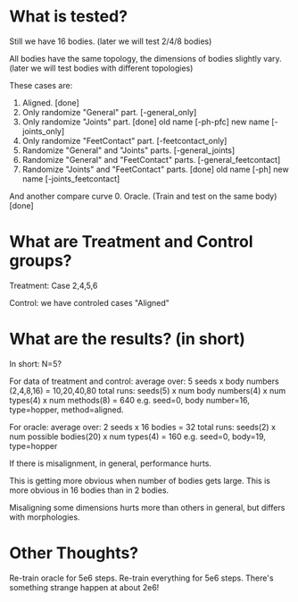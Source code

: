 # What is tested?

Still we have 16 bodies. (later we will test 2/4/8 bodies)

All bodies have the same topology, the dimensions of bodies slightly vary. (later we will test bodies with different topologies)

These cases are:

1. Aligned. [done]
2. Only randomize "General" part. [-general_only]
3. Only randomize "Joints" part. [done] old name [-ph-pfc] new name [-joints_only]
4. Only randomize "FeetContact" part. [-feetcontact_only]
5. Randomize "General" and "Joints" parts. [-general_joints]
6. Randomize "General" and "FeetContact" parts. [-general_feetcontact]
7. Randomize "Joints" and "FeetContact" parts. [done] old name [-ph] new name [-joints_feetcontact]

And another compare curve 0. Oracle. (Train and test on the same body) [done] 

# What are Treatment and Control groups?

Treatment:
Case 2,4,5,6

Control:
we have controled cases "Aligned"

# What are the results? (in short)

In short: N=5?

For data of treatment and control:
average over: 5 seeds x body numbers (2,4,8,16) = 10,20,40,80
total runs: seeds(5) x num body numbers(4) x num types(4) x num methods(8) = 640
e.g. seed=0, body number=16, type=hopper, method=aligned.

For oracle:
average over: 2 seeds x 16 bodies = 32
total runs: seeds(2) x num possible bodies(20) x num types(4) = 160
e.g. seed=0, body=19, type=hopper

If there is misalignment, in general, performance hurts.

This is getting more obvious when number of bodies gets large. This is more obvious in 16 bodies than in 2 bodies.

Misaligning some dimensions hurts more than others in general, but differs with morphologies.

# Other Thoughts?

Re-train oracle for 5e6 steps.
Re-train everything for 5e6 steps.
There's something strange happen at about 2e6!
